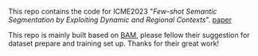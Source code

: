 
This repo contains the code for ICME2023 "*Few-shot Semantic Segmentation by Exploiting Dynamic and Regional Contexts*". [paper](https://ieeexplore.ieee.org/document/10219922)

This repo is mainly built based on [BAM](https://github.com/chunbolang/BAM), please fellow their suggestion for dataset prepare and training set up. Thanks for their great work!



